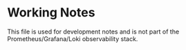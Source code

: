 # Working Notes

This file is used for development notes and is not part of the Prometheus/Grafana/Loki observability stack.
